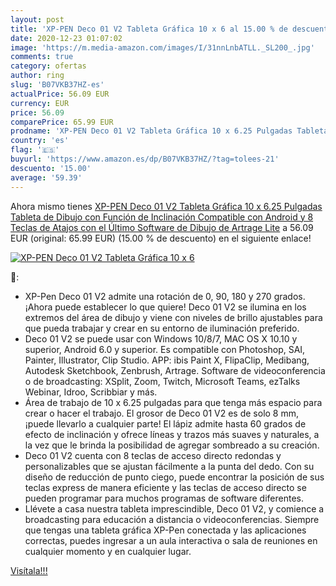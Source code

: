 ```yaml
---
layout: post
title: 'XP-PEN Deco 01 V2 Tableta Gráfica 10 x 6 al 15.00 % de descuento'
date: 2020-12-23 01:07:02
image: 'https://m.media-amazon.com/images/I/31nnLnbATLL._SL200_.jpg'
comments: true
category: ofertas
author: ring
slug: 'B07VKB37HZ-es'
actualPrice: 56.09 EUR
currency: EUR
price: 56.09
comparePrice: 65.99 EUR
prodname: 'XP-PEN Deco 01 V2 Tableta Gráfica 10 x 6.25 Pulgadas Tableta de Dibujo con Función de Inclinación Compatible con Android y 8 Teclas de Atajos con el Último Software de Dibujo de Artrage Lite'
country: 'es'
flag: '🇪🇸'
buyurl: 'https://www.amazon.es/dp/B07VKB37HZ/?tag=tolees-21'
descuento: '15.00'
average: '59.39'
---
```


Ahora mismo tienes [XP-PEN Deco 01 V2 Tableta Gráfica 10 x 6.25 Pulgadas Tableta de Dibujo con Función de Inclinación Compatible con Android y 8 Teclas de Atajos con el Último Software de Dibujo de Artrage Lite](https://www.amazon.es/dp/B07VKB37HZ/?tag=tolees-21) a 56.09 EUR (original: 65.99 EUR) (15.00 %  de descuento) en el siguiente enlace!

[![XP-PEN Deco 01 V2 Tableta Gráfica 10 x 6](https://m.media-amazon.com/images/I/31nnLnbATLL._SL200_.jpg)](https://www.amazon.es/dp/B07VKB37HZ/?tag=tolees-21)

🔎:

- XP-Pen Deco 01 V2 admite una rotación de 0, 90, 180 y 270 grados. ¡Ahora puede establecer lo que quiere! Deco 01 V2 se ilumina en los extremos del área de dibujo y viene con niveles de brillo ajustables para que pueda trabajar y crear en su entorno de iluminación preferido.
- Deco 01 V2 se puede usar con Windows 10/8/7, MAC OS X 10.10 y superior, Android 6.0 y superior. Es compatible con Photoshop, SAI, Painter, Illustrator, Clip Studio. APP: ibis Paint X, FlipaClip, Medibang, Autodesk Sketchbook, Zenbrush, Artrage. Software de videoconferencia o de broadcasting: XSplit, Zoom, Twitch, Microsoft Teams, ezTalks Webinar, Idroo, Scribbiar y más.
- Área de trabajo de 10 x 6.25 pulgadas para que tenga más espacio para crear o hacer el trabajo. El grosor de Deco 01 V2 es de solo 8 mm, ¡puede llevarlo a cualquier parte! El lápiz admite hasta 60 grados de efecto de inclinación y ofrece líneas y trazos más suaves y naturales, a la vez que le brinda la posibilidad de agregar sombreado a su creación.
- Deco 01 V2 cuenta con 8 teclas de acceso directo redondas y personalizables que se ajustan fácilmente a la punta del dedo. Con su diseño de reducción de punto ciego, puede encontrar la posición de sus teclas express de manera eficiente y las teclas de acceso directo se pueden programar para muchos programas de software diferentes.
- Llévete a casa nuestra tableta imprescindible, Deco 01 V2, y comience a broadcasting para educación a distancia o videoconferencias. Siempre que tengas una tableta gráfica XP-Pen conectada y las aplicaciones correctas, puedes ingresar a un aula interactiva o sala de reuniones en cualquier momento y en cualquier lugar.

[Visítala!!!](https://www.amazon.es/dp/B07VKB37HZ/?tag=tolees-21)
